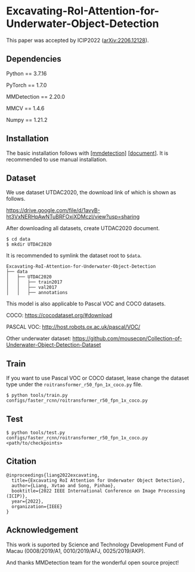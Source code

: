 # Excavating-RoI-Attention-for-Underwater-Object-Detection

This paper was accepted by ICIP2022 ([arXiv:2206.12128](https://arxiv.org/abs/2206.12128)). 

## Dependencies

Python == 3.7.16

PyTorch == 1.7.0

MMDetection == 2.20.0

MMCV == 1.4.6

Numpy == 1.21.2

## Installation

The basic installation follows with [[mmdetection]](https://github.com/open-mmlab/mmdetection) [[document]](https://mmdetection.readthedocs.io/en/latest/). It is recommended to use manual installation.

## Dataset

We use dataset UTDAC2020, the download link of which is shown as follows.

https://drive.google.com/file/d/1avyB-ht3VxNERHpAwNTuBRFOxiXDMczI/view?usp=sharing

After downloading all datasets, create UTDAC2020 document.

```
$ cd data
$ mkdir UTDAC2020
```

It is recommended to symlink the dataset root to `$data`.

```
Excavating-RoI-Attention-for-Underwater-Object-Detection
├── data
│   ├── UTDAC2020
│   │   ├── train2017
│   │   ├── val2017
│   │   ├── annotations
```

This model is also applicable to Pascal VOC and COCO datasets.

COCO: https://cocodataset.org/#download

PASCAL VOC: http://host.robots.ox.ac.uk/pascal/VOC/

Other underwater dataset: https://github.com/mousecpn/Collection-of-Underwater-Object-Detection-Dataset

## Train

If you want to use Pascal VOC or COCO dataset, lease change the dataset type under the `roitransformer_r50_fpn_1x_coco.py` file.

```
$ python tools/train.py configs/faster_rcnn/roitransformer_r50_fpn_1x_coco.py
```

## Test

```
$ python tools/test.py configs/faster_rcnn/roitransformer_r50_fpn_1x_coco.py <path/to/checkpoints>
```

## Citation

```
@inproceedings{liang2022excavating,
  title={Excavating RoI Attention for Underwater Object Detection},
  author={Liang, Xvtao and Song, Pinhao},
  booktitle={2022 IEEE International Conference on Image Processing (ICIP)},
  year={2022},
  organization={IEEE}
}
```

## Acknowledgement

This work is suported by Science and Technology Development Fund of Macau (0008/2019/A1, 0010/2019/AFJ, 0025/2019/AKP).

And thanks MMDetection team for the wonderful open source project!
